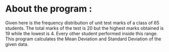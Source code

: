 # About the program :
Given here is the frequency distribution of unit test marks of a class of 65 students. The total marks of the test is 20 but the highest marks obtained is 19 while the lowest is 4. Every other student performed inside this range. This program calculates the Mean Deviation and Standard Deviation of the given data.
